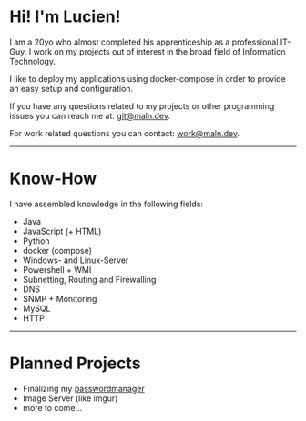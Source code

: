 # Hi! I'm Lucien!
I am a 20yo who almost completed his apprenticeship as a professional IT-Guy. I work on my projects out of interest in the broad field of Information Technology.

I like to deploy my applications using docker-compose in order to provide an easy setup and configuration.

If you have any questions related to my projects or other programming issues you can reach me at: git@maln.dev.

For work related questions you can contact: work@maln.dev.

---
# Know-How
I have assembled knowledge in the following fields:
* Java
* JavaScript (+ HTML)
* Python
* docker (compose)
* Windows- and Linux-Server
* Powershell + WMI
* Subnetting, Routing and Firewalling
* DNS
* SNMP + Monitoring
* MySQL
* HTTP
---
# Planned Projects
* Finalizing my [passwordmanager](github.com/malnjayz/passwordmanager)
* Image Server (like imgur)
* more to come...
